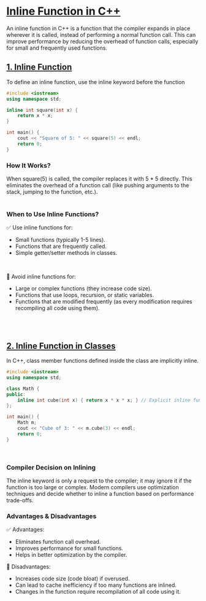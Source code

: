 # [Inline Function in C++](#inline-function-in-c)
An inline function in C++ is a function that the compiler expands in place wherever it is called, instead of performing a normal function call. This can improve performance by reducing the overhead of function calls, especially for small and frequently used functions.


## [1. Inline Function](#1-inline-function)
To define an inline function, use the inline keyword before the function 
```cpp
#include <iostream>
using namespace std;

inline int square(int x) {
    return x * x;
}

int main() {
    cout << "Square of 5: " << square(5) << endl;
    return 0;
}
```


### How It Works?
When square(5) is called, the compiler replaces it with 5 * 5 directly.
This eliminates the overhead of a function call (like pushing arguments to the stack, jumping to the function, etc.).
<br>
<br>


### When to Use Inline Functions?
✅ Use inline functions for:
 - Small functions (typically 1-5 lines).
 - Functions that are frequently called.
 - Simple getter/setter methods in classes.
<br>

🚫 Avoid inline functions for:
 - Large or complex functions (they increase code size).
 - Functions that use loops, recursion, or static variables.
 - Functions that are modified frequently (as every modification requires recompiling all code using them).
<br>
<br>


## [2. Inline Function in Classes](#2-inline-function-in-classes)
In C++, class member functions defined inside the class are implicitly inline.
```cpp
#include <iostream>
using namespace std;

class Math {
public:
    inline int cube(int x) { return x * x * x; } // Explicit inline function
};

int main() {
    Math m;
    cout << "Cube of 3: " << m.cube(3) << endl;
    return 0;
}
```
<br>

### Compiler Decision on Inlining
The inline keyword is only a request to the compiler; it may ignore it if the function is too large or complex. Modern compilers use optimization techniques and decide whether to inline a function based on performance trade-offs.
<br>


### Advantages & Disadvantages
✅ Advantages:
 - Eliminates function call overhead.
 - Improves performance for small functions.
 - Helps in better optimization by the compiler.

🚫 Disadvantages:
 - Increases code size (code bloat) if overused.
 - Can lead to cache inefficiency if too many functions are inlined.
 - Changes in the function require recompilation of all code using it.
<br>
<br>



